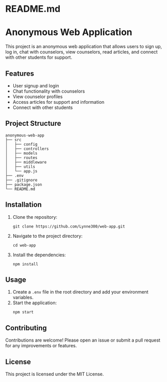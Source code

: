 # README.md

# Anonymous Web Application

This project is an anonymous web application that allows users to sign up, log in, chat with counselors, view counselors, read articles, and connect with other students for support.

## Features

- User signup and login
- Chat functionality with counselors
- View counselor profiles
- Access articles for support and information
- Connect with other students

## Project Structure

```
anonymous-web-app
├── src
│   ├── config
│   ├── controllers
│   ├── models
│   ├── routes
│   ├── middleware
│   ├── utils
│   └── app.js
├── .env
├── .gitignore
├── package.json
└── README.md
```

## Installation

1. Clone the repository:
   ```
   git clone https://github.com/Lynne300/web-app.git
   ```
2. Navigate to the project directory:
   ```
   cd web-app
   ```
3. Install the dependencies:
   ```
   npm install
   ```

## Usage

1. Create a `.env` file in the root directory and add your environment variables.
2. Start the application:
   ```
   npm start
   ```

## Contributing

Contributions are welcome! Please open an issue or submit a pull request for any improvements or features.

## License

This project is licensed under the MIT License.
